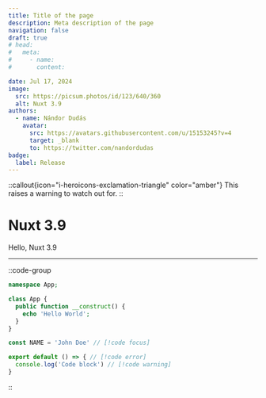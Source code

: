 ```yaml
---
title: Title of the page
description: Meta description of the page
navigation: false
draft: true
# head:
#   meta:
#     - name:
#       content:

date: Jul 17, 2024
image:
  src: https://picsum.photos/id/123/640/360
  alt: Nuxt 3.9
authors:
  - name: Nándor Dudás
    avatar:
      src: https://avatars.githubusercontent.com/u/15153245?v=4
      target: _blank
      to: https://twitter.com/nandordudas
badge:
  label: Release
---
```


::callout{icon="i-heroicons-exclamation-triangle" color="amber"}
This raises a warning to watch out for.
::

# Nuxt 3.9

Hello, Nuxt 3.9

---

<!-- ## The Title is {{ $doc.title }} and customVariable is {{ $doc.customVariable || 'defaultValue' }} -->

::code-group

```php [file.php]{5}
namespace App;

class App {
  public function __construct() {
    echo 'Hello World';
  }
}
```

```ts [file.ts]{1,3-5}
const NAME = 'John Doe' // [!code focus]

export default () => { // [!code error]
  console.log('Code block') // [!code warning]
}
```

::
